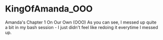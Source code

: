 # KingOfAmanda_OOO
Amanda's Chapter 1 On Our Own (OOO)
As you can see, I messed up quite a bit in my bash session - I just didn't feel like redoing it everytime I messed up.
